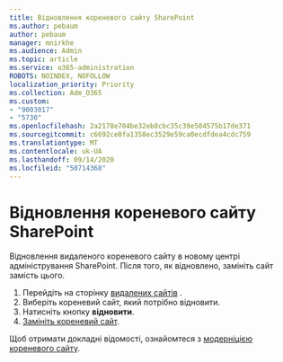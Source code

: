 ```yaml
---
title: Відновлення кореневого сайту SharePoint
ms.author: pebaum
author: pebaum
manager: mnirkhe
ms.audience: Admin
ms.topic: article
ms.service: o365-administration
ROBOTS: NOINDEX, NOFOLLOW
localization_priority: Priority
ms.collection: Adm_O365
ms.custom:
- "9003017"
- "5730"
ms.openlocfilehash: 2a2178e704be32eb8cbc35c39e504575b17de371
ms.sourcegitcommit: c6692ce0fa1358ec3529e59ca0ecdfdea4cdc759
ms.translationtype: MT
ms.contentlocale: uk-UA
ms.lasthandoff: 09/14/2020
ms.locfileid: "50714368"
---
```

# <a name="restore-the-sharepoint-root-site"></a>Відновлення кореневого сайту SharePoint

Відновлення видаленого кореневого сайту в новому центрі адміністрування SharePoint. Після того, як відновлено, замініть сайт замість цього.

1. Перейдіть на сторінку [видалених сайтів](https://admin.microsoft.com/sharepoint?page=recycleBin&modern=true) . 
2. Виберіть кореневий сайт, який потрібно відновити.
3. Натисніть кнопку **відновити**.
4. [Замініть кореневий сайт](https://docs.microsoft.com/sharepoint/troubleshoot/sites/url-that-resides-under-root-site-collection-is-broken).

Щоб отримати докладні відомості, ознайомтеся з [модерніцією кореневого сайту](https://docs.microsoft.com/sharepoint/modern-root-site).
